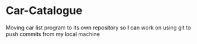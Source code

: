 # Car-Catalogue
Moving car list program to its own repository so I can work on using git to push commits from my local machine
